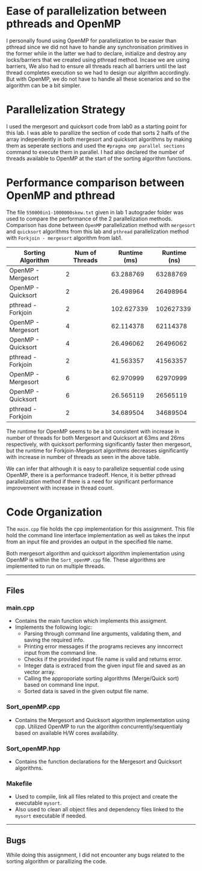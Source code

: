 # Ease of parallelization between pthreads and OpenMP
I personally found using OpenMP for parallelization to be easier than pthread since we did not have to handle any synchronisation primitives in the former while in the latter we had to declare, initialize and destroy any locks/barriers that we created using pthread method. Incase we are using barriers, We also had to ensure all threads reach all barriers until the last thread completes execution so we had to design our algrithm accordingly. But with OpenMP, we do not have to handle all these scenarios and so the algorithm can be a bit simpler.

# Parallelization Strategy
I used the mergesort and quicksort code from lab0 as a starting point for this lab. I was able to parallize the section of code that sorts 2 halfs of the array independently in both mergesort and quicksort algorithms by making them as seperate sections and used the `#pragma omp parallel sections` command to execute them in parallel. I had also declared the number of threads available to OpenMP at the start of the sorting algorithm functions.


# Performance comparison between OpenMP and pthread
The file `550000in1-1000000skew.txt` given in lab 1 autograder folder was used to compare the performance of the 2 parallelization methods. Comparison has done between `OpenMP` parallelization method with `mergesort` and `quicksort` algorithms from this lab and `pthread` parallelization method with `Forkjoin - mergesort` algorithm from lab1.

| Sorting Algorithm  | Num of Threads | Runtime (ms) | Runtime (ns) |
|--------------------|----------------|--------------|--------------|
|OpenMP - Mergesort	 |2				  |63.288769	|63288769	   |
|OpenMP - Quicksort	 |2				  |26.498964	|26498964	   |
|pthread - Forkjoin	 |2				  |102.627339	|102627339	   |
|OpenMP - Mergesort	 |4				  |62.114378	|62114378	   |
|OpenMP - Quicksort	 |4				  |26.496062	|26496062	   |
|pthread - Forkjoin	 |2				  |41.563357	|41563357	   |
|OpenMP - Mergesort	 |6				  |62.970999	|62970999	   |
|OpenMP - Quicksort	 |6				  |26.565119	|26565119	   |
|pthread - Forkjoin	 |2				  |34.689504	|34689504	   |

The runtime for OpenMP seems to be a bit consistent with increase in number of threads for both Mergesort and Quicksort at 63ms and 26ms respectively, with quicksort performing significantly faster then mergesort, but the runtime for Forkjoin-Mergesort algorithms decreases significantly with increase in number of threads as seen in the above table. 

We can infer that although it is easy to parallelize sequential code using OpenMP, there is a performance tradeoff. Hence, it is better pthread parallelization method if there is a need for significant performance improvement with increase in thread count.

# Code Organization
The `main.cpp` file holds the cpp implementation for this assignment. This file hold the command line interface implementation as well as takes the input from an input file and provides an output in the specified file name.  

Both mergesort algorithm and quicksort algorithm implementation using OpenMP is within the `Sort_openMP.cpp` file. These algorithms are implemented to run on multiple threads.

---

## Files

### main.cpp
- Contains the main function which implements this assigment.
- Implements the following logic:
	- Parsing through command line arguments, validating them, and saving the required info.
	- Printing error messages if the programs recieves any inncorrect input from the command line.
	- Checks if the provided input file name is valid and returns error.
	- Integer data is extraced from the given input file and saved as an vector<int> array.
	- Calling the approporiate sorting algorithms (Merge/Quick sort) based on command line input.
	- Sorted data is saved in the given output file name.

### Sort_openMP.cpp  
- Contains the Mergesort and Quicksort algorithm implementation using cpp. Utilized OpenMP to run the algorithm concurrently/sequentialy based on available H/W cores availability.

### Sort_openMP.hpp
- Contains the function declarations for the Mergesort and Quicksort algorithms.

### Makefile
- Used to compile, link all files related to this project and create the executable `mysort`.
- Also used to clean all object files and dependency files linked to the `mysort` executable if needed.

---

## Bugs
While doing this assignment, I did not encounter any bugs related to the sorting algorithm or parallizing the code. 